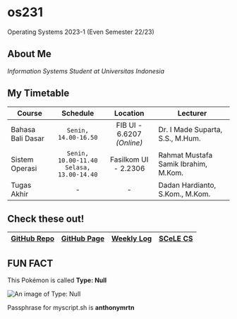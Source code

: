 # os231
Operating Systems 2023-1 (Even Semester 22/23)

## About Me
*Information Systems Student at Universitas Indonesia*

## My Timetable
| **Course** | **Schedule** | **Location** | **Lecturer** |
| --- | :---: | :---: | --- |
| Bahasa Bali Dasar | `Senin, 14.00-16.50` | FIB UI - 6.6207 <br />*(Online)* | Dr. I Made Suparta, S.S., M.Hum. |
| Sistem Operasi | `Senin, 10.00-11.40` <br />`Selasa, 13.00-14.40` | Fasilkom UI - 2.2306 | Rahmat Mustafa Samik Ibrahim, M.Kom. |
| Tugas Akhir | - | - | Dadan Hardianto, S.Kom., M.Kom. |

## Check these out!
| [GitHub Repo](https://github.com/anthonymrtn/os231) | [GitHub Page](https://anthonymrtn.github.io/os231/) | [Weekly Log](../main/TXT/mylog.txt) | [SCeLE CS](https://scele.cs.ui.ac.id/) |
| --- | --- | --- | --- |

FUN FACT
---------

This Pokémon is called **Type: Null**

![An image of Type: Null](https://assets.pokemon.com/assets/cms2/img/pokedex/full/772.png "Type: Null")

Passphrase for myscript.sh is **anthonymrtn**
